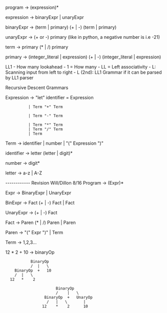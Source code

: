 program -> (expression)*

expression -> binaryExpr | unaryExpr

binaryExpr -> (term | primary) (+ | -) (term | primary)

unaryExpr -> (+ or -) primary          (like in python, a negative number is i.e -21)

term -> primary (* | /) primary

primary -> (integer_literal | expression) (+ | -) (integer_literal | expression)
 
LL1 - How many lookahead
        - 1 = How many
        - LL = Left associativity
                - L: Scanning input from left to right
                - L (2nd): 
LL1 Grammar if it can be parsed by LL1 parser



Recursive Descent Grammars


Expression -> "let" identifier = Expression

              | Term "+" Term
              
              | Term "-" Term
              
              | Term "*" Term
              | Term "/" Term
              | Term

Term -> identifier
        | number
        | "(" Expression ")"

identifier -> letter (letter | digit)*

number -> digit*

letter -> a-z | A-Z

------------ Revision Will/Dillon 8/16
Program -> (Expr)*

Expr -> BinaryExpr | UnaryExpr


BinExpr -> Fact (+ | -) Fact | Fact

UnaryExpr -> (+ | -) Fact 

Fact -> Paren (* | /) Paren | Paren

Paren -> "(" Expr ")" | Term

Term -> 1,2,3...



12 * 2 + 10 -> binaryOp




               BinaryOp
               /  |   \
        BinaryOp  +   10
        /  |   \
      12   *    2

                          BinaryOp 
                          /    |   \
                     BinaryOp  +   UnaryOp
                      /   |   \       |
                    12    *    2      10
